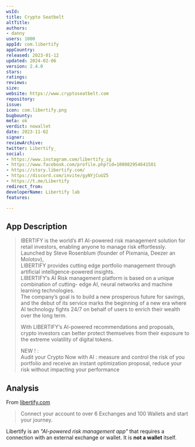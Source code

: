 ```yaml
---
wsId: 
title: Crypto Seatbelt
altTitle: 
authors:
- danny
users: 1000
appId: com.libertify
appCountry: 
released: 2023-01-12
updated: 2024-02-06
version: 2.4.0
stars: 
ratings: 
reviews: 
size: 
website: https://www.cryptoseatbelt.com
repository: 
issue: 
icon: com.libertify.png
bugbounty: 
meta: ok
verdict: nowallet
date: 2023-11-02
signer: 
reviewArchive: 
twitter: Libertify_
social:
- https://www.instagram.com/libertify_ig
- https://www.facebook.com/profile.php?id=100082954641501
- https://story.libertify.com/
- https://discord.com/invite/gyNYjCuUZ5
- https://t.me/Libertify
redirect_from: 
developerName: Libertify lab
features: 

---
```


## App Description

> IBERTIFY is the world’s #1 AI-powered risk management solution for retail investors, enabling anyone to manage risk effortlessly. Launched by Steve Rosenblum (founder of Pixmania, Deezer an Molotov),  
LIBERTIFY provides cutting edge portfolio management through artificial intelligence-powered insights.  
LIBERTIFY’s AI Risk management platform is based on a unique combination of cutting- edge AI, neural networks and machine learning technologies.  
The company’s goal is to build a new prosperous future for savings, and the debut of its service marks the beginning of a new era where AI technology fights 24/7 on behalf of users to enrich their wealth over the long term.  
>
> With LIBERTIFY’s AI-powered recommendations and proposals, crypto investors can better protect themselves from their exposure to the extreme volatility of digital tokens.  
>  
> NEW ! :  
> Audit your Crypto Now with AI : measure and control the risk of you portfolio and receive an instant optimization proposal, reduce your risk without impacting your performance

## Analysis

From [libertify.com](https://www.libertify.com/)

> Connect your account to over 6 Exchanges and 100 Wallets and start your journey.

Libertify is an *"AI-powered risk management app"* that requires a connection with an external exchange or wallet. It is **not a wallet** itself.

